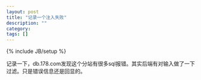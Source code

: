 ```yaml
---
layout: post
title: "记录一个注入失败"
description: ""
category: 
tags: []
---
```

{% include JB/setup %}


记录一下，db.178.com发现这个分站有很多sql报错。其实后端有对输入做了一下过滤。只是错误信息还是回显的。
